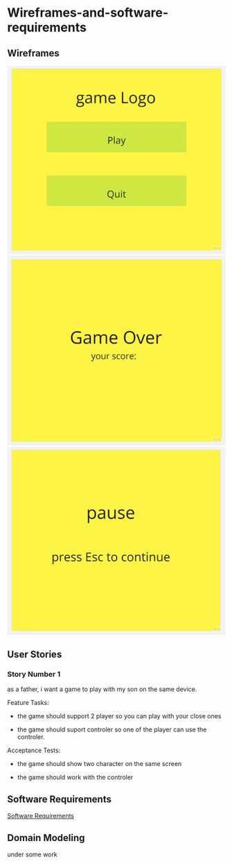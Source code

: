 # Wireframes-and-software-requirements

## Wireframes

![wireframe](images\Wireframe.jpg)
![wireframe2](images\Wireframe2.jpg)
![wireframe3](images\Wireframe3.jpg)

## User Stories

### Story Number 1

as a father, i want a game to play with my son on the same device.

Feature Tasks:
- the game should support 2 player so you can play with your close ones

- the game should suport controler so one of the player can use the controler.

Acceptance Tests:
- the game should show two character on the same screen

- the game should work with the controler

## Software Requirements

[Software Requirements](requirements.md)

## Domain Modeling

under some work

